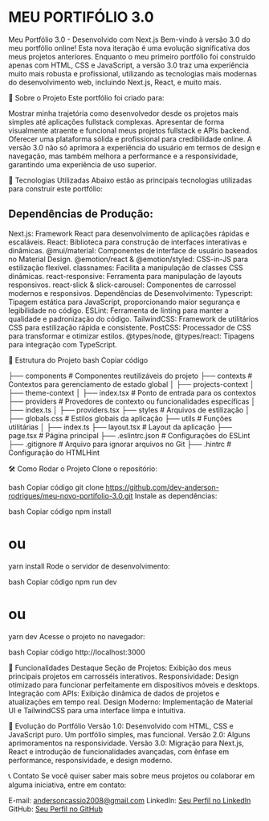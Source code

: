 # MEU PORTIFÓLIO 3.0

Meu Portfólio 3.0 - Desenvolvido com Next.js
Bem-vindo à versão 3.0 do meu portfólio online! Esta nova iteração é uma evolução significativa dos meus projetos anteriores. Enquanto o meu primeiro portfólio foi construído apenas com HTML, CSS e JavaScript, a versão 3.0 traz uma experiência muito mais robusta e profissional, utilizando as tecnologias mais modernas do desenvolvimento web, incluindo Next.js, React, e muito mais.

🌟 Sobre o Projeto
Este portfólio foi criado para:

Mostrar minha trajetória como desenvolvedor desde os projetos mais simples até aplicações fullstack complexas.
Apresentar de forma visualmente atraente e funcional meus projetos fullstack e APIs backend.
Oferecer uma plataforma sólida e profissional para credibilidade online.
A versão 3.0 não só aprimora a experiência do usuário em termos de design e navegação, mas também melhora a performance e a responsividade, garantindo uma experiência de uso superior.

🚀 Tecnologias Utilizadas
Abaixo estão as principais tecnologias utilizadas para construir este portfólio:

## Dependências de Produção:
Next.js: Framework React para desenvolvimento de aplicações rápidas e escaláveis.
React: Biblioteca para construção de interfaces interativas e dinâmicas.
@mui/material: Componentes de interface de usuário baseados no Material Design.
@emotion/react & @emotion/styled: CSS-in-JS para estilização flexível.
classnames: Facilita a manipulação de classes CSS dinâmicas.
react-responsive: Ferramenta para manipulação de layouts responsivos.
react-slick & slick-carousel: Componentes de carrossel modernos e responsivos.
Dependências de Desenvolvimento:
Typescript: Tipagem estática para JavaScript, proporcionando maior segurança e legibilidade no código.
ESLint: Ferramenta de linting para manter a qualidade e padronização do código.
TailwindCSS: Framework de utilitários CSS para estilização rápida e consistente.
PostCSS: Processador de CSS para transformar e otimizar estilos.
@types/node, @types/react: Tipagens para integração com TypeScript.

📂 Estrutura do Projeto
bash
Copiar código

├── components          # Componentes reutilizáveis do projeto
├── contexts            # Contextos para gerenciamento de estado global
│   ├── projects-context
│   ├── theme-context
│   ├── index.tsx       # Ponto de entrada para os contextos
├── providers           # Provedores de contexto ou funcionalidades específicas
│   ├── index.ts
│   ├── providers.tsx
├── styles              # Arquivos de estilização
│   ├── globals.css     # Estilos globais da aplicação
├── utils               # Funções utilitárias
│   ├── index.ts
├── layout.tsx          # Layout da aplicação
├── page.tsx            # Página principal
├── .eslintrc.json      # Configurações do ESLint
├── .gitignore          # Arquivo para ignorar arquivos no Git
├── .hintrc             # Configuração do HTMLHint



🛠️ Como Rodar o Projeto
Clone o repositório:

bash
Copiar código
git clone https://github.com/dev-anderson-rodrigues/meu-novo-portifolio-3.0.git
Instale as dependências:

bash
Copiar código
npm install
# ou
yarn install
Rode o servidor de desenvolvimento:

bash
Copiar código
npm run dev
# ou
yarn dev
Acesse o projeto no navegador:

bash
Copiar código
http://localhost:3000

🎯 Funcionalidades Destaque
Seção de Projetos: Exibição dos meus principais projetos em carrosséis interativos.
Responsividade: Design otimizado para funcionar perfeitamente em dispositivos móveis e desktops.
Integração com APIs: Exibição dinâmica de dados de projetos e atualizações em tempo real.
Design Moderno: Implementação de Material UI e TailwindCSS para uma interface limpa e intuitiva.

🎉 Evolução do Portfólio
Versão 1.0: Desenvolvido com HTML, CSS e JavaScript puro. Um portfólio simples, mas funcional.
Versão 2.0: Alguns aprimoramentos na responsividade.
Versão 3.0: Migração para Next.js, React e introdução de funcionalidades avançadas, com ênfase em performance, responsividade, e design moderno.

📞 Contato
Se você quiser saber mais sobre meus projetos ou colaborar em alguma iniciativa, entre em contato:

E-mail: andersoncassio2008@gmail.com
LinkedIn: [Seu Perfil no LinkedIn](https://www.linkedin.com/in/dev-anderson-rodrigues/)
GitHub: [Seu Perfil no GitHub](https://github.com/dev-anderson-rodrigues)
